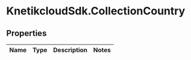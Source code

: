# KnetikcloudSdk.CollectionCountry

## Properties
Name | Type | Description | Notes
------------ | ------------- | ------------- | -------------



